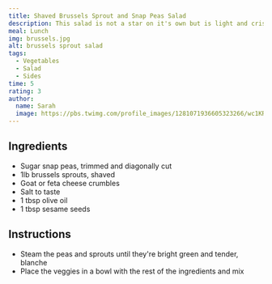 ```yaml
---
title: Shaved Brussels Sprout and Snap Peas Salad
description: This salad is not a star on it's own but is light and crisp and is a nice compliment to a rich dish. Perfect for when you're tired of the same old salad.
meal: Lunch
img: brussels.jpg
alt: brussels sprout salad
tags:
  - Vegetables
  - Salad
  - Sides
time: 5
rating: 3
author:
  name: Sarah
  image: https://pbs.twimg.com/profile_images/1281071936605323266/wc1KRZLK_400x400.jpg
---
```


## Ingredients

- Sugar snap peas, trimmed and diagonally cut
- 1lb brussels sprouts, shaved
- Goat or feta cheese crumbles
- Salt to taste
- 1 tbsp olive oil
- 1 tbsp sesame seeds

## Instructions

- Steam the peas and sprouts until they're bright green and tender, blanche
- Place the veggies in a bowl with the rest of the ingredients and mix
